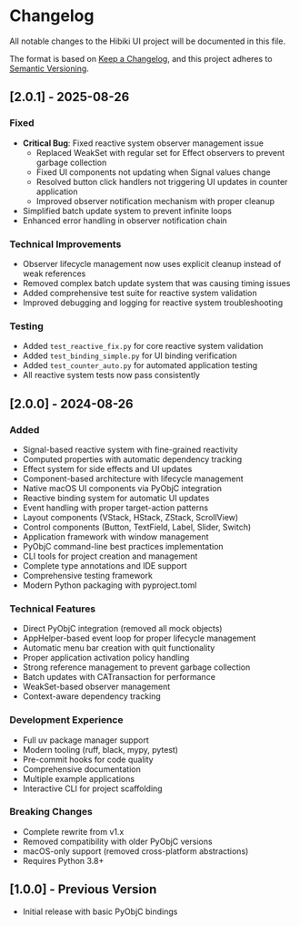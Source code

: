 # Changelog

All notable changes to the Hibiki UI project will be documented in this file.

The format is based on [Keep a Changelog](https://keepachangelog.com/en/1.0.0/),
and this project adheres to [Semantic Versioning](https://semver.org/spec/v2.0.0.html).

## [2.0.1] - 2025-08-26

### Fixed
- **Critical Bug**: Fixed reactive system observer management issue
  - Replaced WeakSet with regular set for Effect observers to prevent garbage collection
  - Fixed UI components not updating when Signal values change
  - Resolved button click handlers not triggering UI updates in counter application
  - Improved observer notification mechanism with proper cleanup
- Simplified batch update system to prevent infinite loops
- Enhanced error handling in observer notification chain

### Technical Improvements
- Observer lifecycle management now uses explicit cleanup instead of weak references
- Removed complex batch update system that was causing timing issues
- Added comprehensive test suite for reactive system validation
- Improved debugging and logging for reactive system troubleshooting

### Testing
- Added `test_reactive_fix.py` for core reactive system validation
- Added `test_binding_simple.py` for UI binding verification
- Added `test_counter_auto.py` for automated application testing
- All reactive system tests now pass consistently

## [2.0.0] - 2024-08-26

### Added
- Signal-based reactive system with fine-grained reactivity
- Computed properties with automatic dependency tracking
- Effect system for side effects and UI updates
- Component-based architecture with lifecycle management
- Native macOS UI components via PyObjC integration
- Reactive binding system for automatic UI updates
- Event handling with proper target-action patterns
- Layout components (VStack, HStack, ZStack, ScrollView)
- Control components (Button, TextField, Label, Slider, Switch)
- Application framework with window management
- PyObjC command-line best practices implementation
- CLI tools for project creation and management
- Complete type annotations and IDE support
- Comprehensive testing framework
- Modern Python packaging with pyproject.toml

### Technical Features
- Direct PyObjC integration (removed all mock objects)
- AppHelper-based event loop for proper lifecycle management
- Automatic menu bar creation with quit functionality
- Proper application activation policy handling
- Strong reference management to prevent garbage collection
- Batch updates with CATransaction for performance
- WeakSet-based observer management
- Context-aware dependency tracking

### Development Experience
- Full uv package manager support
- Modern tooling (ruff, black, mypy, pytest)
- Pre-commit hooks for code quality
- Comprehensive documentation
- Multiple example applications
- Interactive CLI for project scaffolding

### Breaking Changes
- Complete rewrite from v1.x
- Removed compatibility with older PyObjC versions
- macOS-only support (removed cross-platform abstractions)
- Requires Python 3.8+

## [1.0.0] - Previous Version
- Initial release with basic PyObjC bindings